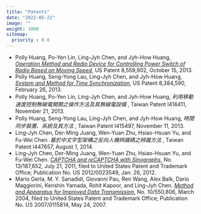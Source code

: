 ```yaml
---
title: "Patents"
date: "2022-05-22"
image: ""
weight: 1000
sitemap:
  priority : 0.8
---
```


-   Polly Huang, Po-Yen Lin, Ling-Jyh Chen, and Jyh-How Huang, [_Operation Method and Radio Device for Controlling Power Switch of Radio Based on Moving Speed_](https://www.google.com/patents/US8559902), US Patent 8,559,902, October 15, 2013.
-   Polly Huang, Seng-Yong Lau, Ling-Jyh Chen, and Jyh-How Huang, [_System and Method for Time Synchronization_](https://www.google.com/patents/US8384590), US Patent 8,384,590, February 26, 2013.
-   Polly Huang, Po-Yen Lin, Ling-Jyh Chen, and Jyh-How Huang, _利用移動速度控制無線電開關之操作方法及其無線電設備_ , Taiwan Patent I416411, November 21, 2013.
-   Polly Huang, Seng-Yong Lau, Ling-Jyh Chen, and Jyh-How Huang, _時間同步裝置、系統及其方法_ , Taiwan Patent I415497, November 11, 2013.
-   Ling-Jyh Chen, Der-Ming Juang, Wen-Yuan Zhu, Hsiao-Hsuan Yu, and Fu-Wei Chen. _基於中文字型架構之反向人機辨識碼之辨識方法_ , Taiwan Patent I447657, August 1, 2014.
-   Ling-Jyh Chen, Der-Ming Juang, Wen-Yuan Zhu, Hsiao-Hsuan Yu, and Fu-Wei Chen. [_CAPTCHA and reCAPTCHA with Sinographs_](http://www.google.com/url?q=http%3A%2F%2Fappft1.uspto.gov%2Fnetacgi%2Fnph-Parser%3FSect1%3DPTO1%26Sect2%3DHITOFF%26d%3DPG01%26p%3D1%26u%3D%252Fnetahtml%252FPTO%252Fsrchnum.html%26r%3D1%26f%3DG%26l%3D50%26s1%3D%252220120023549%2522.PGNR.%26OS%3DDN%2F20120023549%26RS%3DDN%2F20120023549&sa=D&sntz=1&usg=AOvVaw08Gwii9d50lsMDR1ysFk1r), No. 13/187,652, July 21, 2011, filed to United States Patent and Trademark Office; Publication No. US 2012/0023549, Jan. 26, 2012.
-   Mario Gerla, M. Y. Sanadidi, Giovanni Pau, Ren Wang, Alex Balk, Dario Maggiorini, Kenshin Yamada, Rohit Kapoor, and Ling-Jyh Chen. [_Method and Apparatus for Improved Data Transmission_](http://www.google.com/url?q=http%3A%2F%2Fappft1.uspto.gov%2Fnetacgi%2Fnph-Parser%3FSect1%3DPTO2%26Sect2%3DHITOFF%26p%3D1%26u%3D%2Fnetahtml%2FPTO%2Fsearch-bool.html%26r%3D1%26f%3DG%26l%3D50%26co1%3DAND%26d%3DPG01%26s1%3D20070115814.PGNR.%26RS%3DDN%2F20070115814&sa=D&sntz=1&usg=AOvVaw10xA1rUyfzU1emTjp-8tVl), No. 10/550,806, March 2004, filed to United States Patent and Trademark Office; Publication No. US 2007/0115814, May 24, 2007.

